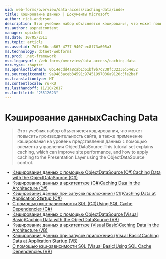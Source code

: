 ```yaml
---
uid: web-forms/overview/data-access/caching-data/index
title: Кэширование данных | Документы Microsoft
author: rick-anderson
description: Этот учебник набор объясняется кэширования, что может повысить производительность сайта, а также применение кэширования на уровень представления данных с помощью элемента управления ObjectDataSource...
ms.author: aspnetcontent
manager: wpickett
ms.date: 10/05/2011
ms.topic: article
ms.assetid: 7d7ee56c-a867-4777-9407-ec8f73a605a3
ms.technology: dotnet-webforms
ms.prod: .net-framework
msc.legacyurl: /web-forms/overview/data-access/caching-data
msc.type: chapter
ms.openlocfilehash: 0b14ecdd4a8cab1d61bf9b7c238fc32330d54e52
ms.sourcegitcommit: 9a9483aceb34591c97451997036a9120c3fe2baf
ms.translationtype: HT
ms.contentlocale: ru-RU
ms.lasthandoff: 11/10/2017
ms.locfileid: "26512623"
---
```

<a name="caching-data"></a><span data-ttu-id="85e3a-103">Кэширование данных</span><span class="sxs-lookup"><span data-stu-id="85e3a-103">Caching Data</span></span>
====================
> <span data-ttu-id="85e3a-104">Этот учебник набор объясняется кэширования, что может повысить производительность сайта, а также применение кэширования на уровень представления данных с помощью элемента управления ObjectDataSource.</span><span class="sxs-lookup"><span data-stu-id="85e3a-104">This tutorial set explains caching, which can improve site performance, and how to apply caching to the Presentation Layer using the ObjectDataSource control.</span></span>


- [<span data-ttu-id="85e3a-105">Кэширование данных с помощью ObjectDataSource (C#)</span><span class="sxs-lookup"><span data-stu-id="85e3a-105">Caching Data with the ObjectDataSource (C#)</span></span>](caching-data-with-the-objectdatasource-cs.md)
- [<span data-ttu-id="85e3a-106">Кэширование данных в архитектуре (C#)</span><span class="sxs-lookup"><span data-stu-id="85e3a-106">Caching Data in the Architecture (C#)</span></span>](caching-data-in-the-architecture-cs.md)
- [<span data-ttu-id="85e3a-107">Кэширование данных при запуске приложения (C#)</span><span class="sxs-lookup"><span data-stu-id="85e3a-107">Caching Data at Application Startup (C#)</span></span>](caching-data-at-application-startup-cs.md)
- [<span data-ttu-id="85e3a-108">С помощью кэш-зависимости SQL (C#)</span><span class="sxs-lookup"><span data-stu-id="85e3a-108">Using SQL Cache Dependencies (C#)</span></span>](using-sql-cache-dependencies-cs.md)
- [<span data-ttu-id="85e3a-109">Кэширование данных с помощью ObjectDataSource (Visual Basic)</span><span class="sxs-lookup"><span data-stu-id="85e3a-109">Caching Data with the ObjectDataSource (VB)</span></span>](caching-data-with-the-objectdatasource-vb.md)
- [<span data-ttu-id="85e3a-110">Кэширование данных в архитектуре (Visual Basic)</span><span class="sxs-lookup"><span data-stu-id="85e3a-110">Caching Data in the Architecture (VB)</span></span>](caching-data-in-the-architecture-vb.md)
- [<span data-ttu-id="85e3a-111">Кэширование данных при запуске приложения (Visual Basic)</span><span class="sxs-lookup"><span data-stu-id="85e3a-111">Caching Data at Application Startup (VB)</span></span>](caching-data-at-application-startup-vb.md)
- [<span data-ttu-id="85e3a-112">С помощью кэш-зависимости SQL (Visual Basic)</span><span class="sxs-lookup"><span data-stu-id="85e3a-112">Using SQL Cache Dependencies (VB)</span></span>](using-sql-cache-dependencies-vb.md)
